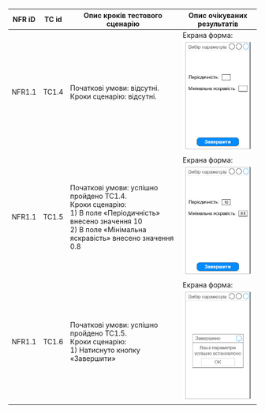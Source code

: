 | NFR iD | TC id | Опис кроків тестового сценарію | Опис очікуваних результатів |
| ----- | ----- | ------------------------------ | --------------------------- |
| NFR1.1 | TC1.4 |  Початкові умови: відсутні. <br> Кроки сценарію: відсутні. | Екрана форма: <br> ![tc1.4](tc1.4.jpg) |
| NFR1.1 | TC1.5 |  Початкові умови: успішно пройдено TC1.4. <br> Кроки сценарію: <br> 1) В поле «Періодичність» внесено значення 10 <br> 2) В поле «Мінімальна яскравість» внесено значення 0.8 | Екрана форма: <br> ![tc1.5](tc1.5.jpg) |
| NFR1.1 | TC1.6 | Початкові умови: успішно пройдено TC1.5. <br> Кроки сценарію: <br> 1) Натиснуто кнопку «Завершити» | Екрана форма: <br> ![tc1.6](tc1.6.jpg) |
